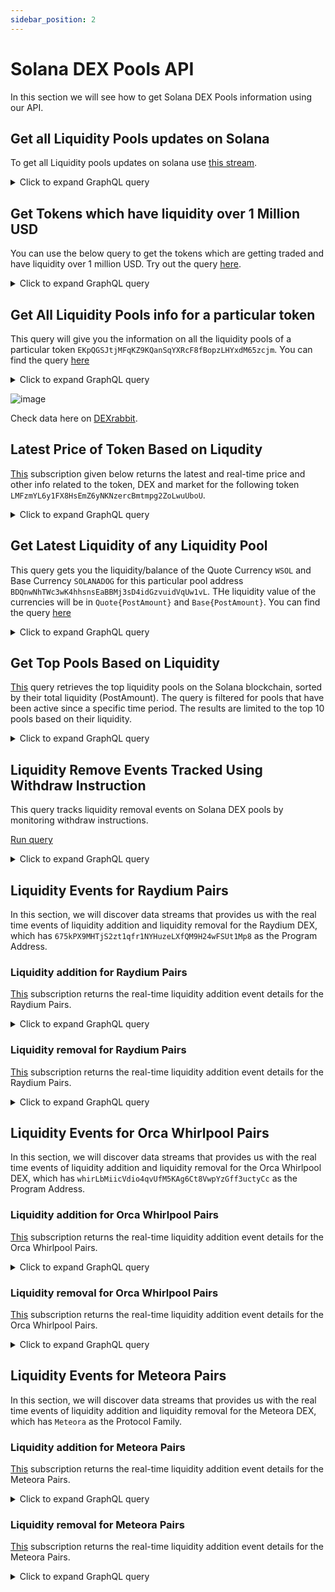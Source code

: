 ```yaml
---
sidebar_position: 2
---
```


# Solana DEX Pools API

In this section we will see how to get Solana DEX Pools information using our API.

<head>
<meta name="title" content="Solana DEX Pools API | Get Liquidity Data of the Pools"/>
<meta name="description" content="Get on-chain data of liquidity pools and trading pairs from any Solana based DEX like Raydium, Jupiter, Phoenix etc through our DEX Pools API."/>
<meta name="keywords" content="Solana DEX Pools api,Solana DEX Pools python api,Solana DEX Pools token api,Solana Dex NFT api, DEX Trades scan api, DEX Pools api, DEX Pools api docs, DEX Pools crypto api, DEX Pools blockchain api,solana network api, solana web3 api"/>
<meta name="robots" content="index, follow"/>
<meta http-equiv="Content-Type" content="text/html; charset=utf-8"/>
<meta name="language" content="English"/>

<!-- Open Graph / Facebook -->

<meta property="og:type" content="website" />
<meta
  property="og:title"
  content="Solana DEX Pools API | Get Liquidity Data of the Pools"
/>
<meta
  property="og:description"
  content="Get on-chain data of liquidity pools and trading pairs from any Solana based DEX like Raydium, Jupiter, Phoenix etc through our DEX Pools API."
/>

<!-- Twitter -->

<meta property="twitter:card" content="summary_large_image" />
<meta property="twitter:title" content="Solana DEX Pools API | Get Liquidity Data of the Pools" />
<meta property="twitter:description" content="Get on-chain data of liquidity pools and trading pairs from any Solana based DEX like Raydium, Jupiter, Phoenix etc through our DEX Pools API." />
</head>

## Get all Liquidity Pools updates on Solana

To get all Liquidity pools updates on solana use [this stream](https://ide.bitquery.io/solana-dex-pools-update-stream).

<details>
  <summary>Click to expand GraphQL query</summary>

```graphql
subscription {
  Solana {
    DEXPools {
      Block {
        Time
      }
      Pool {
        Base {
          ChangeAmount
          PostAmount
          Price
          PriceInUSD
        }
        Quote {
          ChangeAmount
          PostAmount
          Price
          PriceInUSD
        }
        Dex {
          ProgramAddress
          ProtocolFamily
        }
        Market {
          BaseCurrency {
            MintAddress
            Name
            Symbol
          }
          QuoteCurrency {
            MintAddress
            Name
            Symbol
          }
          MarketAddress
        }
      }
    }
  }
}
```

</details>

## Get Tokens which have liquidity over 1 Million USD

You can use the below query to get the tokens which are getting traded and have liquidity over 1 million USD. Try out the query [here](https://ide.bitquery.io/Search-tokens-with-liquidity-over-1-million#).

<details>
  <summary>Click to expand GraphQL query</summary>

```
subscription MyQuery {
  Solana {
    DEXPools(
      where: {Pool: {Base: {PostAmountInUSD: {ge: "1000000"}}, Market: {QuoteCurrency: {MintAddress: {in: ["11111111111111111111111111111111", "So11111111111111111111111111111111111111112"]}}}}, Transaction: {Result: {Success: true}}}
    ) {
      Block {
        Time
      }
      Transaction {
        Signature
      }
      Pool {
        Base {
          PostAmount
          PostAmountInUSD
          Price
          PriceInUSD
        }
        Quote{
          PostAmount
          PostAmountInUSD
        }
        Market {
          MarketAddress
          BaseCurrency {
            MintAddress
            Name
            Symbol
          }
          QuoteCurrency {
            Name
            MintAddress
            Symbol
          }
        }
        Dex {
          ProtocolFamily
          ProgramAddress
          ProtocolName
        }
        Market {
          MarketAddress
          BaseCurrency {
            MintAddress
            Name
            Symbol
          }
          QuoteCurrency {
            Name
            MintAddress
            Symbol
          }
        }
      }
    }
  }
}

```

</details>

## Get All Liquidity Pools info for a particular token

This query will give you the information on all the liquidity pools of a particular token `EKpQGSJtjMFqKZ9KQanSqYXRcF8fBopzLHYxdM65zcjm`.
You can find the query [here](https://ide.bitquery.io/get-all-the-liquidity-pools-info-for-a-particular-token_1)

<details>
  <summary>Click to expand GraphQL query</summary>

```
query ($token: String) {
  Solana {
    DEXPools(
      orderBy: {descendingByField: "Pool_Quote_PostAmountInUSD_maximum"}
      where: {Pool: {Market: {BaseCurrency: {MintAddress: {is: $token}}}}}
    ) {
      Pool {
        Market {
          QuoteCurrency {
            Symbol
            Name
            MintAddress
          }
          MarketAddress
        }
        Dex {
          ProtocolFamily
        }
        Base {
          PostAmount(maximum: Block_Slot)
          PostAmountInUSD(maximum: Block_Slot)
        }
        Quote {
          PostAmount(maximum: Block_Slot)
          PostAmountInUSD(maximum: Block_Slot)
        }
      }
    }
  }
}
{
  "token": "EKpQGSJtjMFqKZ9KQanSqYXRcF8fBopzLHYxdM65zcjm"
}
```

</details>

![image](https://github.com/user-attachments/assets/21882e2a-e769-4703-be56-15b7924b6318)

Check data here on [DEXrabbit](https://dexrabbit.com/solana/token/EKpQGSJtjMFqKZ9KQanSqYXRcF8fBopzLHYxdM65zcjm#pools).

## Latest Price of Token Based on Liqudity

[This](https://ide.bitquery.io/latest-price-based-on-liquidity_2) subscription given below returns the latest and real-time price and other info related to the token, DEX and market for the following token `LMFzmYL6y1FX8HsEmZ6yNKNzercBmtmpg2ZoLwuUboU`.

<details>
  <summary>Click to expand GraphQL query</summary>

```graphql
subscription {
  Solana {
    DEXPools(
      where: {
        Pool: {
          Market: {
            BaseCurrency: {
              MintAddress: { is: "So11111111111111111111111111111111111111112" }
            }
          }
        }
        Transaction: { Result: { Success: true } }
      }
    ) {
      Block {
        Time
      }
      Pool {
        Base {
          ChangeAmount
          PostAmount
          Price
          PriceInUSD
        }
        Dex {
          ProgramAddress
          ProtocolFamily
        }
        Market {
          BaseCurrency {
            MintAddress
            Name
            Symbol
          }
          MarketAddress
        }
      }
    }
  }
}
```

</details>

## Get Latest Liquidity of any Liquidity Pool

This query gets you the liquidity/balance of the Quote Currency `WSOL` and Base Currency `SOLANADOG` for this particular pool address `BDQnwNhTWc3wK4hhsnsEaBBMj3sD4idGzvuidVqUw1vL`. THe liquidity value of the currencies will be in `Quote{PostAmount}` and `Base{PostAmount}`.
You can find the query [here](https://ide.bitquery.io/Get-LP-Latest-liqudity-on-Solana)

<details>
  <summary>Click to expand GraphQL query</summary>

```graphql
query GetLatestLiquidityForPool {
  Solana(dataset: realtime) {
    DEXPools(
      where: {
        Pool: {
          Market: {
            MarketAddress: {
              is: "HktfL7iwGKT5QHjywQkcDnZXScoh811k7akrMZJkCcEF"
            }
          }
        }
        Transaction: { Result: { Success: true } }
      }
      orderBy: { descending: Block_Slot }
      limit: { count: 1 }
    ) {
      Pool {
        Market {
          MarketAddress
          BaseCurrency {
            MintAddress
            Symbol
            Name
          }
          QuoteCurrency {
            MintAddress
            Symbol
            Name
          }
        }
        Dex {
          ProtocolFamily
          ProtocolName
        }
        Quote {
          PostAmount
          PostAmountInUSD
        }
        Base {
          PostAmount
        }
      }
    }
  }
}
```

</details>

## Get Top Pools Based on Liquidity

[This](https://ide.bitquery.io/top-10-liquidity-pools_1) query retrieves the top liquidity pools on the Solana blockchain, sorted by their total liquidity (PostAmount). The query is filtered for pools that have been active since a specific time period. The results are limited to the top 10 pools based on their liquidity.

<details>
  <summary>Click to expand GraphQL query</summary>

```graphql
query GetTopPoolsByDex {
  Solana {
    DEXPools(
      orderBy: { descending: Pool_Quote_PostAmount }
      where: {
        Block: { Time: { after: "2024-08-27T12:00:00Z" } }
        Transaction: { Result: { Success: true } }
      }
      limit: { count: 10 }
    ) {
      Pool {
        Market {
          MarketAddress
          BaseCurrency {
            MintAddress
            Symbol
            Name
          }
          QuoteCurrency {
            MintAddress
            Symbol
            Name
          }
        }
        Dex {
          ProtocolName
          ProtocolFamily
        }
        Quote {
          PostAmount
          PostAmountInUSD
          PriceInUSD
        }
        Base {
          PostAmount
        }
      }
    }
  }
}
```

</details>

## Liquidity Remove Events Tracked Using Withdraw Instruction

This query tracks liquidity removal events on Solana DEX pools by monitoring withdraw instructions.

[ Run query](https://ide.bitquery.io/Copy-of-Solana-DEXPools-withdraw)

<details>

  <summary>Click to expand GraphQL query</summary>

```

{
  Solana(network: solana) {
    DEXPools(
      limit: {count: 20}
      orderBy: {descending: Block_Time}
      where: {Instruction: {Program: {Method: {is: "withdraw"}}}}
    ) {
      Pool {
        Market {
          MarketAddress
          BaseCurrency {
            Symbol
            Name
            MintAddress
          }
          QuoteCurrency {
            Symbol
            Name
            MintAddress
          }
        }
        Base {
          ChangeAmount
          ChangeAmountInUSD
          PostAmount
          PostAmountInUSD
          Price
          PriceInUSD
        }
        Quote {
          ChangeAmount
          ChangeAmountInUSD
          PostAmount
          PostAmountInUSD
          Price
          PriceInUSD
        }
        Dex {
          ProtocolName
          ProtocolFamily
        }
      }
      Block {
        Time
      }
      Transaction {
        Signature
      }
    }
  }
}

```

</details>

## Liquidity Events for Raydium Pairs

In this section, we will discover data streams that provides us with the real time events of liquidity addition and liquidity removal for the Raydium DEX, which has `675kPX9MHTjS2zt1qfr1NYHuzeLXfQM9H24wFSUt1Mp8` as the Program Address.

### Liquidity addition for Raydium Pairs

[This](https://ide.bitquery.io/liquidity-addition-for-Raydium_1) subscription returns the real-time liquidity addition event details for the Raydium Pairs.

<details>
  <summary>Click to expand GraphQL query</summary>

```graphql
subscription {
  Solana {
    DEXPools(
      where: {
        Pool: {
          Dex: {
            ProgramAddress: {
              is: "675kPX9MHTjS2zt1qfr1NYHuzeLXfQM9H24wFSUt1Mp8"
            }
          }
          Base: { ChangeAmount: { gt: "0" } }
        }
      }
    ) {
      Pool {
        Market {
          MarketAddress
          BaseCurrency {
            MintAddress
            Symbol
            Name
          }
          QuoteCurrency {
            MintAddress
            Symbol
            Name
          }
        }
        Dex {
          ProtocolFamily
          ProtocolName
        }
        Quote {
          PostAmount
          PriceInUSD
          PostAmountInUSD
        }
        Base {
          ChangeAmount
          PostAmount
        }
      }
    }
  }
}
```

</details>

### Liquidity removal for Raydium Pairs

[This](https://ide.bitquery.io/liquidity-removal-for-Raydium_1) subscription returns the real-time liquidity addition event details for the Raydium Pairs.

<details>
  <summary>Click to expand GraphQL query</summary>

```graphql
subscription {
  Solana {
    DEXPools(
      where: {
        Pool: {
          Dex: {
            ProgramAddress: {
              is: "675kPX9MHTjS2zt1qfr1NYHuzeLXfQM9H24wFSUt1Mp8"
            }
          }
          Base: { ChangeAmount: { lt: "0" } }
        }
      }
    ) {
      Pool {
        Market {
          MarketAddress
          BaseCurrency {
            MintAddress
            Symbol
            Name
          }
          QuoteCurrency {
            MintAddress
            Symbol
            Name
          }
        }
        Dex {
          ProtocolFamily
          ProtocolName
        }
        Quote {
          PostAmount
          PriceInUSD
          PostAmountInUSD
        }
        Base {
          ChangeAmount
          PostAmount
        }
      }
    }
  }
}
```

</details>

## Liquidity Events for Orca Whirlpool Pairs

In this section, we will discover data streams that provides us with the real time events of liquidity addition and liquidity removal for the Orca Whirlpool DEX, which has `whirLbMiicVdio4qvUfM5KAg6Ct8VwpYzGff3uctyCc` as the Program Address.

### Liquidity addition for Orca Whirlpool Pairs

[This](https://ide.bitquery.io/liquidity-addition-for-orca-whirlpool_1) subscription returns the real-time liquidity addition event details for the Orca Whirlpool Pairs.

<details>
  <summary>Click to expand GraphQL query</summary>

```graphql
subscription {
  Solana {
    DEXPools(
      where: {
        Pool: {
          Dex: {
            ProgramAddress: {
              is: "whirLbMiicVdio4qvUfM5KAg6Ct8VwpYzGff3uctyCc"
            }
          }
          Base: { ChangeAmount: { gt: "0" } }
        }
      }
    ) {
      Pool {
        Market {
          MarketAddress
          BaseCurrency {
            MintAddress
            Symbol
            Name
          }
          QuoteCurrency {
            MintAddress
            Symbol
            Name
          }
        }
        Dex {
          ProtocolFamily
          ProtocolName
        }
        Quote {
          PostAmount
          PriceInUSD
          PostAmountInUSD
        }
        Base {
          ChangeAmount
          PostAmount
        }
      }
    }
  }
}
```

</details>

### Liquidity removal for Orca Whirlpool Pairs

[This](https://ide.bitquery.io/liquidity-removal-for-orca-whirlpool_1) subscription returns the real-time liquidity addition event details for the Orca Whirlpool Pairs.

<details>
  <summary>Click to expand GraphQL query</summary>

```graphql
subscription {
  Solana {
    DEXPools(
      where: {
        Pool: {
          Dex: {
            ProgramAddress: {
              is: "whirLbMiicVdio4qvUfM5KAg6Ct8VwpYzGff3uctyCc"
            }
          }
          Base: { ChangeAmount: { lt: "0" } }
        }
      }
    ) {
      Pool {
        Market {
          MarketAddress
          BaseCurrency {
            MintAddress
            Symbol
            Name
          }
          QuoteCurrency {
            MintAddress
            Symbol
            Name
          }
        }
        Dex {
          ProtocolFamily
          ProtocolName
        }
        Quote {
          PostAmount
          PriceInUSD
          PostAmountInUSD
        }
        Base {
          ChangeAmount
          PostAmount
        }
      }
    }
  }
}
```

</details>

## Liquidity Events for Meteora Pairs

In this section, we will discover data streams that provides us with the real time events of liquidity addition and liquidity removal for the Meteora DEX, which has `Meteora` as the Protocol Family.

### Liquidity addition for Meteora Pairs

[This](https://ide.bitquery.io/liquidity-addition-for-meteora_1) subscription returns the real-time liquidity addition event details for the Meteora Pairs.

<details>
  <summary>Click to expand GraphQL query</summary>

```graphql
subscription {
  Solana {
    DEXPools(
      where: {
        Pool: {
          Dex: { ProtocolFamily: { is: "Meteora" } }
          Base: { ChangeAmount: { gt: "0" } }
        }
      }
    ) {
      Pool {
        Market {
          MarketAddress
          BaseCurrency {
            MintAddress
            Symbol
            Name
          }
          QuoteCurrency {
            MintAddress
            Symbol
            Name
          }
        }
        Dex {
          ProtocolFamily
          ProtocolName
        }
        Quote {
          PostAmount
          PriceInUSD
          PostAmountInUSD
        }
        Base {
          ChangeAmount
          PostAmount
        }
      }
    }
  }
}
```

</details>

### Liquidity removal for Meteora Pairs

[This](https://ide.bitquery.io/liquidity-removal-for-meteora_1) subscription returns the real-time liquidity addition event details for the Meteora Pairs.

<details>
  <summary>Click to expand GraphQL query</summary>

```graphql
subscription {
  Solana {
    DEXPools(
      where: {
        Pool: {
          Dex: { ProtocolFamily: { is: "Meteora" } }
          Base: { ChangeAmount: { lt: "0" } }
        }
      }
    ) {
      Pool {
        Market {
          MarketAddress
          BaseCurrency {
            MintAddress
            Symbol
            Name
          }
          QuoteCurrency {
            MintAddress
            Symbol
            Name
          }
        }
        Dex {
          ProtocolFamily
          ProtocolName
        }
        Quote {
          PostAmount
          PriceInUSD
          PostAmountInUSD
        }
        Base {
          ChangeAmount
          PostAmount
        }
      }
    }
  }
}
```

</details>
